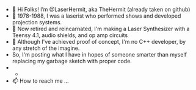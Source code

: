 - 👋 Hi Folks! I’m @LaserHermit, aka TheHermit (already taken on github)
- 👀 1978-1988, I was a laserist who performed shows and developed projection systems. 
- 🌱 Now retired and reincarnated, I'm making a Laser Synthesizer with a Teensy 4.1, audio shields, and op amp circuits
- 💞️ Although I've achieved proof of concept, I'm no C++ developer, by any stretch of the imagine.
-    So, I'm posting what I have in hopes of someone smarter than myself replacing my garbage sketch with proper code.
-   -     
- 📫 How to reach me ...

<!---
LaserHermit/LaserHermit is a ✨ special ✨ repository because its `README.md` (this file) appears on your GitHub profile.
You can click the Preview link to take a look at your changes.
--->
